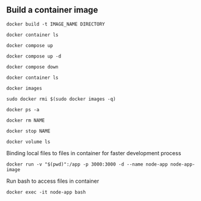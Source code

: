 ## Build a container image

`docker build -t IMAGE_NAME DIRECTORY`

`docker container ls`

`docker compose up`

`docker compose up -d`

`docker compose down`

`docker container ls`

`docker images`

`sudo docker rmi $(sudo docker images -q)`

`docker ps -a`

`docker rm NAME`

`docker stop NAME`

`docker volume ls`

Binding local files to files in container for faster development process

`docker run -v "$(pwd)":/app -p 3000:3000 -d --name node-app node-app-image`

Run bash to access files in container

`docker exec -it node-app bash`
